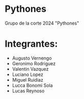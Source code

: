 # Pythones
Grupo de la corte 2024 "Pythones"

# Integrantes:

* Augusto Vernengo
* Geronimo Rodriguez
* Valentin Vazquez
* Luciano Lopez
* Miguel Ruidiaz
* Lucca Bonomi Sola
* Lucas Reynoso
